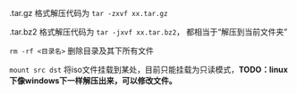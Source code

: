 .tar.gz 格式解压代码为 `tar -zxvf xx.tar.gz`

.tar.bz2 格式解压代码为 `tar -jxvf xx.tar.bz2`， 都相当于“解压到当前文件夹”

`rm -rf <目录名>` 删除目录及其下所有文件

`mount src dst` 将iso文件挂载到某处，目前只能挂载为只读模式，**TODO：linux下像windows下一样解压出来，可以修改文件。**
